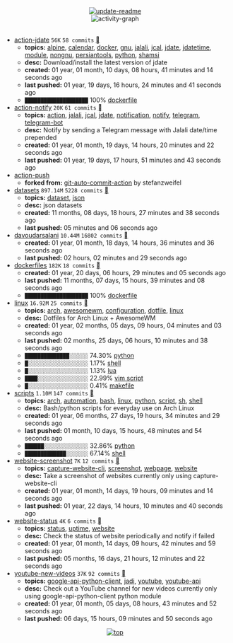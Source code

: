 <div align="center">
<a href="https://github.com/davoudarsalani/davoudarsalani/actions/workflows/update-readme.yml">
<img alt="update-readme" src="https://github.com/davoudarsalani/davoudarsalani/actions/workflows/update-readme.yml/badge.svg">
</a>
</div>
<div align="center">
<img alt="activity-graph" src="https://activity-graph.herokuapp.com/graph?username=davoudarsalani&custom_title=Joined%2003%20years,%2009%20months,%2015%20days,%2018%20hours,%2010%20minutes%20and%2024%20seconds%20ago&hide_border=true&bg_color=00000000&point=00000000&color=1793D1&line=00000000&area=true&area_color=1793d1"></div>
<br>

* [action-jdate](https://github.com/davoudarsalani/action-jdate) `56K` `58 commits` [](https://api.github.com/repos/davoudarsalani/action-jdate/zipball)
	+ __topics:__ [alpine](https://github.com/topics/alpine), [calendar](https://github.com/topics/calendar), [docker](https://github.com/topics/docker), [gnu](https://github.com/topics/gnu), [jalali](https://github.com/topics/jalali), [jcal](https://github.com/topics/jcal), [jdate](https://github.com/topics/jdate), [jdatetime](https://github.com/topics/jdatetime), [module](https://github.com/topics/module), [nongnu](https://github.com/topics/nongnu), [persiantools](https://github.com/topics/persiantools), [python](https://github.com/topics/python), [shamsi](https://github.com/topics/shamsi)
	+ __desc:__ Download/install the latest version of jdate
	+ __created:__ 01 year, 01 month, 10 days, 08 hours, 41 minutes and 14 seconds ago
	+ __last pushed:__ 01 year, 19 days, 16 hours, 24 minutes and 41 seconds ago
	+ `████████████████████`  100% [dockerfile](https://github.com/topics/dockerfile)
* [action-notify](https://github.com/davoudarsalani/action-notify) `20K` `61 commits` [](https://api.github.com/repos/davoudarsalani/action-notify/zipball)
	+ __topics:__ [action](https://github.com/topics/action), [jalali](https://github.com/topics/jalali), [jcal](https://github.com/topics/jcal), [jdate](https://github.com/topics/jdate), [notification](https://github.com/topics/notification), [notify](https://github.com/topics/notify), [telegram](https://github.com/topics/telegram), [telegram-bot](https://github.com/topics/telegram-bot)
	+ __desc:__ Notify by sending a Telegram message with Jalali date/time prepended
	+ __created:__ 01 year, 01 month, 19 days, 14 hours, 20 minutes and 22 seconds ago
	+ __last pushed:__ 01 year, 19 days, 17 hours, 51 minutes and 43 seconds ago
* [action-push](https://github.com/davoudarsalani/action-push)
	+ __forked from:__ [git-auto-commit-action](https://github.com/stefanzweifel/git-auto-commit-action) by stefanzweifel
* [datasets](https://github.com/davoudarsalani/datasets) `897.14M` `5228 commits` [](https://api.github.com/repos/davoudarsalani/datasets/zipball)
	+ __topics:__ [dataset](https://github.com/topics/dataset), [json](https://github.com/topics/json)
	+ __desc:__ json datasets
	+ __created:__ 11 months, 08 days, 18 hours, 27 minutes and 38 seconds ago
	+ __last pushed:__ 05 minutes and 06 seconds ago
* [davoudarsalani](https://github.com/davoudarsalani/davoudarsalani) `10.44M` `16802 commits` [](https://api.github.com/repos/davoudarsalani/davoudarsalani/zipball)
	+ __created:__ 01 year, 01 month, 18 days, 14 hours, 36 minutes and 36 seconds ago
	+ __last pushed:__ 02 hours, 02 minutes and 29 seconds ago
* [dockerfiles](https://github.com/davoudarsalani/dockerfiles) `182K` `18 commits` [](https://api.github.com/repos/davoudarsalani/dockerfiles/zipball)
	+ __created:__ 01 year, 20 days, 06 hours, 29 minutes and 05 seconds ago
	+ __last pushed:__ 11 months, 07 days, 15 hours, 39 minutes and 08 seconds ago
	+ `████████████████████`  100% [dockerfile](https://github.com/topics/dockerfile)
* [linux](https://github.com/davoudarsalani/linux) `16.92M` `25 commits` [](https://api.github.com/repos/davoudarsalani/linux/zipball)
	+ __topics:__ [arch](https://github.com/topics/arch), [awesomewm](https://github.com/topics/awesomewm), [configuration](https://github.com/topics/configuration), [dotfile](https://github.com/topics/dotfile), [linux](https://github.com/topics/linux)
	+ __desc:__ Dotfiles for Arch Linux + AwesomeWM
	+ __created:__ 01 year, 02 months, 05 days, 09 hours, 04 minutes and 03 seconds ago
	+ __last pushed:__ 02 months, 25 days, 06 hours, 10 minutes and 38 seconds ago
	+ `██████████████░░░░░░`  74.30% [python](https://github.com/topics/python)
	+ `█░░░░░░░░░░░░░░░░░░░`  1.17% [shell](https://github.com/topics/shell)
	+ `█░░░░░░░░░░░░░░░░░░░`  1.13% [lua](https://github.com/topics/lua)
	+ `████░░░░░░░░░░░░░░░░`  22.99% [vim script](https://github.com/topics/vim%20script)
	+ `█░░░░░░░░░░░░░░░░░░░`  0.41% [makefile](https://github.com/topics/makefile)
* [scripts](https://github.com/davoudarsalani/scripts) `1.10M` `147 commits` [](https://api.github.com/repos/davoudarsalani/scripts/zipball)
	+ __topics:__ [arch](https://github.com/topics/arch), [automation](https://github.com/topics/automation), [bash](https://github.com/topics/bash), [linux](https://github.com/topics/linux), [python](https://github.com/topics/python), [script](https://github.com/topics/script), [sh](https://github.com/topics/sh), [shell](https://github.com/topics/shell)
	+ __desc:__ Bash/python scripts for everyday use on Arch Linux
	+ __created:__ 01 year, 06 months, 27 days, 19 hours, 34 minutes and 29 seconds ago
	+ __last pushed:__ 01 month, 10 days, 15 hours, 48 minutes and 54 seconds ago
	+ `██████░░░░░░░░░░░░░░`  32.86% [python](https://github.com/topics/python)
	+ `█████████████░░░░░░░`  67.14% [shell](https://github.com/topics/shell)
* [website-screenshot](https://github.com/davoudarsalani/website-screenshot) `7K` `12 commits` [](https://api.github.com/repos/davoudarsalani/website-screenshot/zipball)
	+ __topics:__ [capture-website-cli](https://github.com/topics/capture-website-cli), [screenshot](https://github.com/topics/screenshot), [webpage](https://github.com/topics/webpage), [website](https://github.com/topics/website)
	+ __desc:__ Take a screenshot of websites currently only using capture-website-cli
	+ __created:__ 01 year, 01 month, 14 days, 19 hours, 09 minutes and 14 seconds ago
	+ __last pushed:__ 01 year, 22 days, 14 hours, 10 minutes and 40 seconds ago
* [website-status](https://github.com/davoudarsalani/website-status) `4K` `6 commits` [](https://api.github.com/repos/davoudarsalani/website-status/zipball)
	+ __topics:__ [status](https://github.com/topics/status), [uptime](https://github.com/topics/uptime), [website](https://github.com/topics/website)
	+ __desc:__ Check the status of website periodically and notify if failed
	+ __created:__ 01 year, 01 month, 14 days, 09 hours, 42 minutes and 59 seconds ago
	+ __last pushed:__ 05 months, 16 days, 21 hours, 12 minutes and 22 seconds ago
* [youtube-new-videos](https://github.com/davoudarsalani/youtube-new-videos) `37K` `92 commits` [](https://api.github.com/repos/davoudarsalani/youtube-new-videos/zipball)
	+ __topics:__ [google-api-python-client](https://github.com/topics/google-api-python-client), [jadi](https://github.com/topics/jadi), [youtube](https://github.com/topics/youtube), [youtube-api](https://github.com/topics/youtube-api)
	+ __desc:__ Check out a YouTube channel for new videos currently only using google-api-python-client python module
	+ __created:__ 01 year, 01 month, 05 days, 08 hours, 43 minutes and 52 seconds ago
	+ __last pushed:__ 06 days, 15 hours, 09 minutes and 50 seconds ago
<div align="center">
<a href='https://github.com/davoudarsalani/davoudarsalani#readme'>
<img alt='top' src='https://img.shields.io/badge/TOP-grey'>
</a>
</div>
